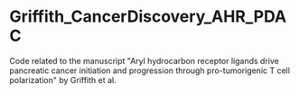 # Griffith_CancerDiscovery_AHR_PDAC
Code related to the manuscript "Aryl hydrocarbon receptor ligands drive pancreatic cancer initiation and progression through pro-tumorigenic T cell polarization" by Griffith et al.
